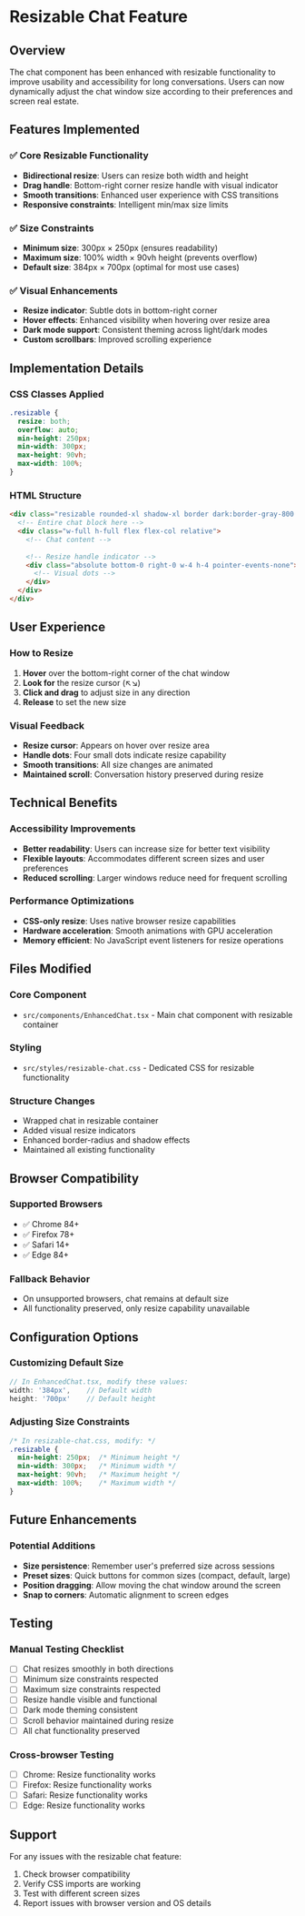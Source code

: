 # Resizable Chat Feature

## Overview
The chat component has been enhanced with resizable functionality to improve usability and accessibility for long conversations. Users can now dynamically adjust the chat window size according to their preferences and screen real estate.

## Features Implemented

### ✅ **Core Resizable Functionality**
- **Bidirectional resize**: Users can resize both width and height
- **Drag handle**: Bottom-right corner resize handle with visual indicator
- **Smooth transitions**: Enhanced user experience with CSS transitions
- **Responsive constraints**: Intelligent min/max size limits

### ✅ **Size Constraints**
- **Minimum size**: 300px × 250px (ensures readability)
- **Maximum size**: 100% width × 90vh height (prevents overflow)
- **Default size**: 384px × 700px (optimal for most use cases)

### ✅ **Visual Enhancements**
- **Resize indicator**: Subtle dots in bottom-right corner
- **Hover effects**: Enhanced visibility when hovering over resize area
- **Dark mode support**: Consistent theming across light/dark modes
- **Custom scrollbars**: Improved scrolling experience

## Implementation Details

### CSS Classes Applied
```css
.resizable {
  resize: both;
  overflow: auto;
  min-height: 250px;
  min-width: 300px;
  max-height: 90vh;
  max-width: 100%;
}
```

### HTML Structure
```html
<div class="resizable rounded-xl shadow-xl border dark:border-gray-800 bg-white dark:bg-gray-900">
  <!-- Entire chat block here -->
  <div class="w-full h-full flex flex-col relative">
    <!-- Chat content -->
    
    <!-- Resize handle indicator -->
    <div class="absolute bottom-0 right-0 w-4 h-4 pointer-events-none">
      <!-- Visual dots -->
    </div>
  </div>
</div>
```

## User Experience

### **How to Resize**
1. **Hover** over the bottom-right corner of the chat window
2. **Look for** the resize cursor (↖↘)
3. **Click and drag** to adjust size in any direction
4. **Release** to set the new size

### **Visual Feedback**
- **Resize cursor**: Appears on hover over resize area
- **Handle dots**: Four small dots indicate resize capability
- **Smooth transitions**: All size changes are animated
- **Maintained scroll**: Conversation history preserved during resize

## Technical Benefits

### **Accessibility Improvements**
- **Better readability**: Users can increase size for better text visibility
- **Flexible layouts**: Accommodates different screen sizes and user preferences
- **Reduced scrolling**: Larger windows reduce need for frequent scrolling

### **Performance Optimizations**
- **CSS-only resize**: Uses native browser resize capabilities
- **Hardware acceleration**: Smooth animations with GPU acceleration
- **Memory efficient**: No JavaScript event listeners for resize operations

## Files Modified

### **Core Component**
- `src/components/EnhancedChat.tsx` - Main chat component with resizable container

### **Styling**
- `src/styles/resizable-chat.css` - Dedicated CSS for resizable functionality

### **Structure Changes**
- Wrapped chat in resizable container
- Added visual resize indicators
- Enhanced border-radius and shadow effects
- Maintained all existing functionality

## Browser Compatibility

### **Supported Browsers**
- ✅ Chrome 84+
- ✅ Firefox 78+
- ✅ Safari 14+
- ✅ Edge 84+

### **Fallback Behavior**
- On unsupported browsers, chat remains at default size
- All functionality preserved, only resize capability unavailable

## Configuration Options

### **Customizing Default Size**
```javascript
// In EnhancedChat.tsx, modify these values:
width: '384px',    // Default width
height: '700px'    // Default height
```

### **Adjusting Size Constraints**
```css
/* In resizable-chat.css, modify: */
.resizable {
  min-height: 250px;  /* Minimum height */
  min-width: 300px;   /* Minimum width */
  max-height: 90vh;   /* Maximum height */
  max-width: 100%;    /* Maximum width */
}
```

## Future Enhancements

### **Potential Additions**
- **Size persistence**: Remember user's preferred size across sessions
- **Preset sizes**: Quick buttons for common sizes (compact, default, large)
- **Position dragging**: Allow moving the chat window around the screen
- **Snap to corners**: Automatic alignment to screen edges

## Testing

### **Manual Testing Checklist**
- [ ] Chat resizes smoothly in both directions
- [ ] Minimum size constraints respected
- [ ] Maximum size constraints respected
- [ ] Resize handle visible and functional
- [ ] Dark mode theming consistent
- [ ] Scroll behavior maintained during resize
- [ ] All chat functionality preserved

### **Cross-browser Testing**
- [ ] Chrome: Resize functionality works
- [ ] Firefox: Resize functionality works  
- [ ] Safari: Resize functionality works
- [ ] Edge: Resize functionality works

## Support

For any issues with the resizable chat feature:
1. Check browser compatibility
2. Verify CSS imports are working
3. Test with different screen sizes
4. Report issues with browser version and OS details 